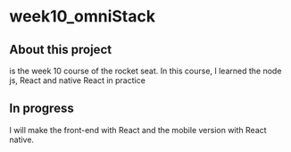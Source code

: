 # week10_omniStack

## About this project
is the week 10 course of the rocket seat. In this course, I learned the node js, React and native React in practice

## In progress
 I will make the front-end with React and the mobile version with React native.
